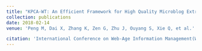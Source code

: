 ```yaml
---
title: "KPCA-WT: An Efficient Framework for High Quality Microblog Extraction in Time-Frequency Domain"
collection: publications
date: 2018-02-14
venue: 'Peng M, Dai X, Zhang K, Zen G, Zhu J, Ouyang S, Xie Q, et al.'

citation: 'International Conference on Web-Age Information Management(WAIM), 2016'
---
```

